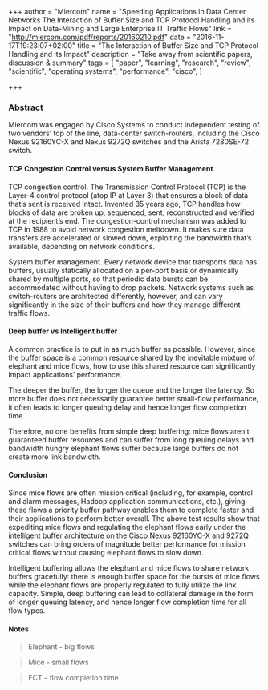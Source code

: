 +++
author = "Miercom"
name = "Speeding Applications in Data Center Networks The Interaction of Buffer Size and TCP Protocol Handling and its Impact on Data-Mining and Large Enterprise IT Traffic Flows"
link = "http://miercom.com/pdf/reports/20160210.pdf"
date = "2016-11-17T19:23:07+02:00"
title = "The Interaction of Buffer Size and TCP Protocol Handling and its Impact"
description = "Take away from scientific papers, discussion & summary"
tags = [
  "paper",
  "learning",
  "research",
  "review",
  "scientific",
  "operating systems",
  "performance",
  "cisco",
]

+++

### Abstract

Miercom was engaged by Cisco Systems to conduct independent testing of two vendors’ top of the line, 
data-center switch-routers, including the Cisco Nexus 92160YC-X and Nexus 9272Q switches and the Arista 7280SE-72 switch.

#### TCP Congestion Control versus System Buffer Management

TCP congestion control. The Transmission Control Protocol (TCP) is the Layer-4 control
protocol (atop IP at Layer 3) that ensures a block of data that’s sent is received intact.
Invented 35 years ago, TCP handles how blocks of data are broken up, sequenced, sent,
reconstructed and verified at the recipient’s end. The congestion-control mechanism
was added to TCP in 1988 to avoid network congestion meltdown. It makes sure data
transfers are accelerated or slowed down, exploiting the bandwidth that’s available,
depending on network conditions.

System buffer management. Every network device that transports data has buffers,
usually statically allocated on a per-port basis or dynamically shared by multiple ports, so
that periodic data bursts can be accommodated without having to drop packets.
Network systems such as switch-routers are architected differently, however, and can
vary significantly in the size of their buffers and how they manage different traffic flows.

#### Deep buffer vs Intelligent buffer

A common practice is to put in as much buffer as possible. However, since the
buffer space is a common resource shared by the inevitable mixture of elephant and mice flows,
how to use this shared resource can significantly impact applications’ performance.

The deeper the buffer, the longer the queue and the longer the latency. So more buffer does
not necessarily guarantee better small-flow performance, it often leads to longer queuing delay
and hence longer flow completion time.

Therefore, no one benefits from simple deep buffering: mice flows aren’t guaranteed buffer
resources and can suffer from long queuing delays and bandwidth hungry elephant flows suffer
because large buffers do not create more link bandwidth.

#### Conclusion

Since mice flows are often mission critical (including, for example, control and alarm messages,
Hadoop application communications, etc.), giving these flows a priority buffer pathway enables
them to complete faster and their applications to perform better overall. The above test results
show that expediting mice flows and regulating the elephant flows early under the intelligent
buffer architecture on the Cisco Nexus 92160YC-X and 9272Q switches can bring orders of
magnitude better performance for mission critical flows without causing elephant flows to slow
down.

Intelligent buffering allows the elephant and mice flows to share network buffers gracefully:
there is enough buffer space for the bursts of mice flows while the elephant flows are properly
regulated to fully utilize the link capacity. Simple, deep buffering can lead to collateral damage
in the form of longer queuing latency, and hence longer flow completion time for all flow types.


#### Notes

> Elephant - big flows

> Mice - small flows

> FCT - flow completion time
